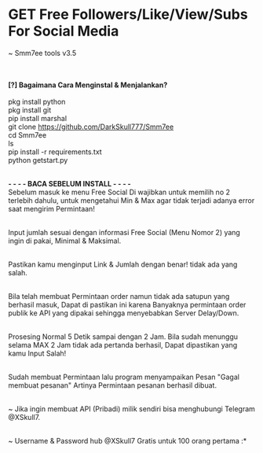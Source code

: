 # GET Free Followers/Like/View/Subs For Social Media
~ Smm7ee tools v3.5<br><br><br>

<b>[?] Bagaimana Cara Menginstal & Menjalankan?</b>
<br><br>
pkg install python<br>
pkg install git<br>
pip install marshal<br>
git clone https://github.com/DarkSkull777/Smm7ee<br>
cd Smm7ee<br>
ls<br>
pip install -r requirements.txt<br>
python getstart.py<br><br>

<b>- - - - BACA SEBELUM INSTALL - - - -</b><br>
Sebelum masuk ke menu Free Social Di wajibkan untuk memilih no 2 terlebih dahulu, untuk mengetahui Min & Max agar tidak terjadi adanya error saat mengirim Permintaan!<br><br>

Input jumlah sesuai dengan informasi Free Social (Menu Nomor 2) yang ingin di pakai, Minimal & Maksimal.<br><br>

Pastikan kamu menginput Link & Jumlah dengan benar! tidak ada yang salah.<br><br>

Bila telah membuat Permintaan order namun tidak ada satupun yang berhasil masuk, Dapat di pastikan ini karena Banyaknya permintaan order publik ke API yang dipakai sehingga menyebabkan Server Delay/Down.<br><br>

Prosesing Normal 5 Detik sampai dengan 2 Jam. Bila sudah menunggu selama MAX 2 Jam tidak ada pertanda berhasil, Dapat dipastikan yang kamu Input Salah!<br><br>

Sudah membuat Permintaan lalu program menyampaikan Pesan "Gagal membuat pesanan" Artinya Permintaan pesanan berhasil dibuat.<br><br>

~ Jika ingin membuat API (Pribadi) milik sendiri bisa menghubungi Telegram @XSkull7.<br><br>

~ Username & Password hub @XSkull7 Gratis untuk 100 orang pertama :*
